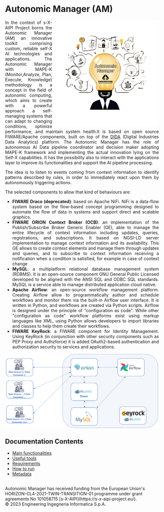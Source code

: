 <h1>Autonomic Manager (AM)</h1>

<img align="right" src="docs/imgs/AM.png" width="350" alt="AM logo">

<div align="justify">
In the context of s-X-AIPI Project borns the Autonomic Manager (AM) an innovative toolkit comprising custom, reliable self-X AI technologies and applications. The Autonomic Manager with MAPE-K (Monitor,Analyze, Plan, Execute, Knowledge) methodology is a concept in the field of autonomic computing, which aims to create with a powerful approach a self-managing systems that can adapt to changing conditions, optimize performance, and maintain system health.It is based on open source FIWARE/Apache components, built on top of the <a href="https://github.com/Engineering-Research-and-Development/dida">DIDA</a> (Digital Industries Data Analytics) platform.
The Autonomic Manager has the role of autonomous AI Data pipeline coordinator and decision maker adopting MAPE-K framework and implementing the actual innovation lying on the Self-X capabilities. It has the possibility also to interact with the applications layer to improve its functionalities and support the AI pipeline processing.

The idea is to listen to events coming from context information to identify patterns described by rules, in order to immediately react upon them by autonomously triggering actions.

The selected components to allow that kind of behaviours are:
- <b>FIWARE Draco (deprecated)</b>: based on Apache NiFi. NiFi is a data-flow system based on the flow-based concept programming designed to automate the flow of data in systems and support direct and scalable graphics.
- <b>FIWARE ORION Context Broker (OCB)</b>: an implementation of the Publish/Subscribe Broker Generic Enabler (GE), able to manage the entire lifecycle of context information including updates, queries, registrations, and subscriptions. It based on NGSI-LD server implementation to manage context information and its availability. This GE allows to create context elements and manage them through updates and queries, and to subscribe to context information receiving a notification when a condition is satisfied, for example in case of context change
- <b>MySQL</b>: a multiplatform relational database management system (RDBMS). It is an open-source component GNU General Public Licensed developed to be aligned with the ANSI SQL and ODBC SQL standards. MySQL is a service able to manage distributed application cloud native.
- <b>Apache Airflow</b>: an open-source workflow management platform. Creating Airflow allow to programmatically author and schedule workflows and monitor them via the built-in Airflow user interface. It is written in Python, and workflows are created via Python scripts. Airflow is designed under the principle of "configuration as code". While other "configuration as code" workflow platforms exist using markup languages like XML, using Python allows developers to import libraries and classes to help them create their workflows.
- <b>FIWARE KeyRock</b>: a FIWARE component for Identity Management. Using KeyRock (in conjunction with other security components such as PEP Proxy and Authzforce) it is added OAuth2-based authentication and authorization security to services and applications.
</div>

<img align="center" src="docs/imgs/Architecture.png" alt="AM logo">
<br>

## Documentation Contents

-   [Main functionalities](docs/mainFunctionalities.md)
-   [Useful tools](docs/usefulTools.md)
-   [Requirements](docs/requirements.md)
-   [How to run](docs/howToRun.md)
-   [Metadata](/NGSI-LD-Entities/NGSI-LD-Entities.md)

<br>
Autonomic Manager has received funding from the European Union's HORIZON-CL4-2021-TWIN-TRANSITION-01 programme under grant agreements No  101058715 [s-X-AIPI](https://s-x-aipi-project.eu/).
<br>
© 2023 Engineering Ingegneria Informatica S.p.A.


